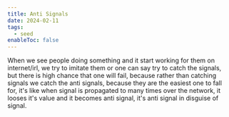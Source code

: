 ```yaml
---
title: Anti Signals
date: 2024-02-11
tags:
  - seed
enableToc: false
---
```

When we see people doing something and it start working for them on internet/irl, we try to imitate them or one can say try to catch the signals, but there is high chance that one will fail, because rather than catching signals we catch the anti signals, because they are the easiest one to fall for, it's like when signal is propagated to many times over the network, it looses it's value and it becomes anti signal, it's anti signal in disguise of signal.